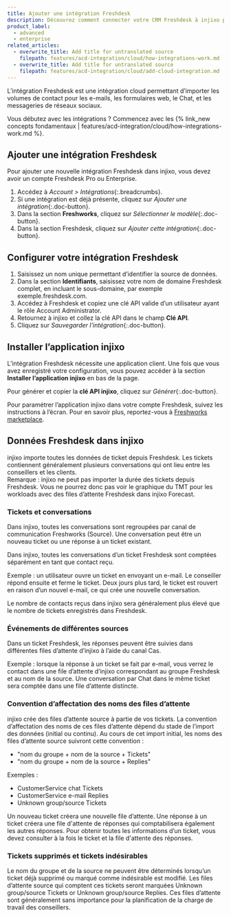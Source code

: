 ```yaml
---
title: Ajouter une intégration Freshdesk
description: Découvrez comment connecter votre CRM Freshdesk à injixo pour importer des données.
product_label:
  - advanced
  - enterprise
related_articles:
  - overwrite_title: Add title for untranslated source
    filepath: features/acd-integration/cloud/how-integrations-work.md
  - overwrite_title: Add title for untranslated source
    filepath: features/acd-integration/cloud/add-cloud-integration.md
---
```


L’intégration Freshdesk est une intégration cloud permettant d’importer les volumes de contact pour les e-mails, les formulaires web, le Chat, et les messageries de réseaux sociaux.

Vous débutez avec les intégrations&nbsp;? Commencez avec les {% link_new concepts fondamentaux | features/acd-integration/cloud/how-integrations-work.md %}.

## Ajouter une intégration Freshdesk

Pour ajouter une nouvelle intégration Freshdesk dans injixo, vous devez avoir un compte Freshdesk Pro ou Enterprise.

1. Accédez à _Account > Intégrations_{:.breadcrumbs}.
2. Si une intégration est déjà présente, cliquez sur _Ajouter une intégration_{:.doc-button}.
3. Dans la section **Freshworks**, cliquez sur _Sélectionner le modèle_{:.doc-button}.
4. Dans la section Freshdesk, cliquez sur _Ajouter cette intégration_{:.doc-button}.

## Configurer votre intégration Freshdesk

1. Saisissez un nom unique permettant d’identifier la source de données.
2. Dans la section **Identifiants**, saisissez votre nom de domaine Freshdesk complet, en incluant le sous-domaine, par exemple exemple.freshdesk.com.
3. Accédez à Freshdesk et copiez une clé API valide d’un utilisateur ayant le rôle Account Administrator.
4. Retournez à injixo et collez la clé API dans le champ **Clé API**.
5. Cliquez sur _Sauvegarder l’intégration_{:.doc-button}. 

## Installer l’application injixo

L’intégration Freshdesk nécessite une application client. Une fois que vous avez enregistré votre configuration, vous pouvez accéder à la section **Installer l’application injixo** en bas de la page.

Pour générer et copier la **clé API injixo**, cliquez sur _Générer_{:.doc-button}.

Pour paramétrer l’application injixo dans votre compte Freshdesk, suivez les instructions à l’écran. Pour en savoir plus, reportez-vous à [Freshworks marketplace](https://www.freshworks.com/apps/freshdesk/injixo_connect).

## Données Freshdesk dans injixo

injixo importe toutes les données de ticket depuis Freshdesk. Les tickets contiennent généralement plusieurs conversations qui ont lieu entre les conseillers et les clients.<br>
Remarque&nbsp;: injixo ne peut pas importer la durée des tickets depuis Freshdesk. Vous ne pourrez donc pas voir le graphique du TMT pour les workloads avec des files d’attente Freshdesk dans injixo Forecast.

### Tickets et conversations

Dans injixo, toutes les conversations sont regroupées par canal de communication Freshworks (Source). Une conversation peut être un nouveau ticket ou une réponse à un ticket existant.

Dans injixo, toutes les conversations d’un ticket Freshdesk sont comptées séparément en tant que contact reçu.

Exemple&nbsp;: un utilisateur ouvre un ticket en envoyant un e-mail. Le conseiller répond ensuite et ferme le ticket. Deux jours plus tard, le ticket est rouvert en raison d’un nouvel e-mail, ce qui crée une nouvelle conversation.

Le nombre de contacts reçus dans injixo sera généralement plus élevé que le nombre de tickets enregistrés dans Freshdesk.

### Événements de différentes sources

Dans un ticket Freshdesk, les réponses peuvent être suivies dans différentes files d’attente d’injixo à l’aide du canal Cas.

Exemple&nbsp;: lorsque la réponse à un ticket se fait par e-mail, vous verrez le contact dans une file d’attente d’injixo correspondant au groupe Freshdesk et au nom de la source. Une conversation par Chat dans le même ticket sera comptée dans une file d’attente distincte.

### Convention d’affectation des noms des files d’attente

injixo crée des files d’attente source à partie de vos tickets. La convention d’affectation des noms de ces files d’attente dépend du stade de l’import des données (initial ou continu). Au cours de cet import initial, les noms des files d’attente source suivront cette convention&nbsp;:

- "nom du groupe + nom de la source + Tickets"
- "nom du groupe + nom de la source + Replies"

Exemples&nbsp;:

- CustomerService chat Tickets
- CustomerService e-mail Replies
- Unknown group/source Tickets

Un nouveau ticket créera une nouvelle file d’attente. Une réponse à un ticket créera une file d'attente de réponses qui comptabilisera également les autres réponses. Pour obtenir toutes les informations d’un ticket, vous devez consulter à la fois le ticket et la file d'attente des réponses.

### Tickets supprimés et tickets indésirables

Le nom du groupe et de la source ne peuvent être déterminés lorsqu’un ticket déjà supprimé ou marqué comme indésirable est modifié. Les files d’attente source qui comptent ces tickets seront marquées Unknown group/source Tickets or Unknown group/source Replies. Ces files d’attente sont généralement sans importance pour la planification de la charge de travail des conseillers.
